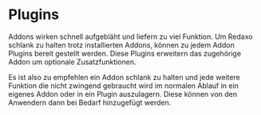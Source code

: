 # Plugins

Addons wirken schnell aufgebläht und liefern zu viel Funktion. Um Redaxo schlank zu halten trotz installierten Addons, können zu jedem Addon Plugins bereit gestellt werden. Diese Plugins erweitern das zugehörige Addon um optionale Zusatzfunktionen.

Es ist also zu empfehlen ein Addon schlank zu halten und jede weitere Funktion die nicht zwingend gebraucht wird im normalen Ablauf in ein eigenes Addon oder in ein Plugin auszulagern. Diese können von den Anwendern dann bei Bedarf hinzugefügt werden.